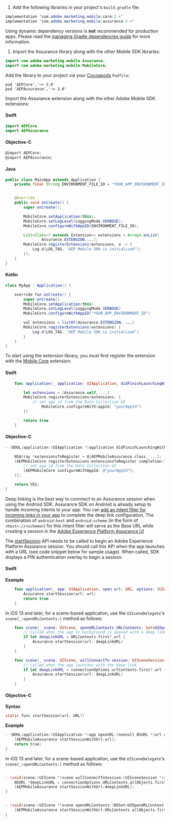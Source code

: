 <Variant platform="android" task="import-library" repeat="5"/>

1. Add the following libraries in your project's `build.gradle` file:

```java
implementation 'com.adobe.marketing.mobile:core:2.+'
implementation 'com.adobe.marketing.mobile:assurance:2.+'
```

<InlineNestedAlert variant="warning" header="false" iconPosition="left">

Using dynamic dependency versions is **not** recommended for production apps. Please read the [managing Gradle dependencies guide](../../manage-gradle-dependencies.md) for more information. 

</InlineNestedAlert>

1. Import the Assurance library along with the other Mobile SDK libraries:

```java
import com.adobe.marketing.mobile.Assurance;
import com.adobe.marketing.mobile.MobileCore;
```

<Variant platform="ios" task="import-library" repeat="7"/>

Add the library to your project via your [Cocoapods](https://cocoapods.org/pods/AEPAssurance) `Podfile`:

```pod
pod 'AEPCore','~> 3.0'
pod 'AEPAssurance','~> 3.0'
```

Import the Assurance extension along with the other Adobe Mobile SDK extensions:

#### Swift

```swift
import AEPCore
import AEPAssurance
```

#### Objective-C

```objectivec
@import AEPCore;
@import AEPAssurance;
```

<!--- <Variant platform="react-native" task="import-library" repeat="13"/>

1. Install the AEP Assurance package.

```bash
npm install @adobe/react-native-aepassurance
```

2. Link the module.

**React Native 0.60+**

[CLI autolink feature](https://github.com/react-native-community/cli/blob/master/docs/autolinking.md) links the module while building the app.

**React Native &lt;= 0.59**

```bash
react-native link @adobe/react-native-aepassurance
```

**Note** For `iOS` using `cocoapods`, run:

```bash
cd ios/ && pod install
```

3. Import the extension.

```jsx
import {AEPAssurance} from '@adobe/react-native-aepassurance';
```

4. Get the extension version.

```jsx
AEPAssurance.extensionVersion().then(version => console.log("AdobeExperienceSDK: AEPAssurance version: " + version));
```

<Variant platform="flutter" task="import-library" repeat="7"/>

#### JavaScript

1. Install the AEP Assurance package.

Installation instructions can be found in the [Flutter documentation](https://pub.dev/packages/flutter_assurance/install).

2. Import the extension.

```dart
import 'package:flutter_assurance/flutter_assurance.dart';
```

3. Get the extension version.

```dart
String version = await FlutterAEPAssurance.extensionVersion;
``` --->

<Variant platform="android" task="register-assurance" repeat="4"/>

#### Java

```java
public class MainApp extends Application {
    private final String ENVIRONMENT_FILE_ID = "YOUR_APP_ENVIRONMENT_ID";


    @Override
    public void onCreate() {
        super.onCreate();

        MobileCore.setApplication(this);
        MobileCore.setLogLevel(LoggingMode.VERBOSE);
        MobileCore.configureWithAppID(ENVIRONMENT_FILE_ID);

        List<Class<? extends Extension>> extensions = Arrays.asList(
                Assurance.EXTENSION,...);
        MobileCore.registerExtensions(extensions, o -> {
            Log.d(LOG_TAG, "AEP Mobile SDK is initialized");
        });
    }
}
```

#### Kotlin

```java
class MyApp : Application() {

    override fun onCreate() {
        super.onCreate()
        MobileCore.setApplication(this)
        MobileCore.setLogLevel(LoggingMode.VERBOSE)
        MobileCore.configureWithAppID("YOUR_APP_ENVIRONMENT_ID")

        val extensions = listOf(Assurance.EXTENSION, ...)
        MobileCore.registerExtensions(extensions) {
            Log.d(LOG_TAG, "AEP Mobile SDK is initialized")
        }
    }
}
```

<Variant platform="ios" task="register-assurance" repeat="5"/>

To start using the extension library, you must first register the extension with the [Mobile Core](../mobile-core/index.md) extension.

#### Swift

```swift
    func application(_ application: UIApplication, didFinishLaunchingWithOptions launchOptions: [UIApplication.LaunchOptionsKey: Any]?) -> Bool {

        let extensions = [Assurance.self, ...]
        MobileCore.registerExtensions(extensions, {
            // set app id from the Data Collection UI    
                MobileCore.configureWith(appId: "yourAppId")  
        })

        return true
    }
```

#### Objective-C

```objectivec
- (BOOL)application:(UIApplication *)application didFinishLaunchingWithOptions:(NSDictionary *)launchOptions {

    NSArray *extensionsToRegister = @[AEPMobileAssurance.class, ...];
    [AEPMobileCore registerExtensions:extensionsToRegister completion:^{
        // set app id from the Data Collection UI
        [AEPMobileCore configureWithAppId: @"yourAppId"];
    }];

    return YES;
}
```

<!--- <Variant platform="react-native" task="register-assurance" repeat="2"/>

#### JavaScript

When using React Native, register AEP Assurance with Mobile Core in native code as shown on the Android and iOS tabs.

<Variant platform="flutter" task="register-assurance" repeat="2"/>

#### Dart

When using Flutter, register AEP Assurance with Mobile Core in native code as shown on the Android and iOS tabs. --->


<Variant platform="android" task="implement-assurance" repeat="1"/>

Deep linking is the best way to connnect to an Assurance session when using the Android SDK. Assurance SDK on Android is already setup to handle incoming intents to your app. You can [add an intent filter for incoming links in your app](https://developer.android.com/training/app-links/deep-linking) to complete the deep link configuration. The combination of `android:host` and `android:scheme` (in the form of `<host>://<scheme>`) for this intent filter will serve as the Base URL while creating a session in the [Adobe Experience Platform Assurance UI](https://experience.adobe.com/assurance)

<Variant platform="ios" task="implement-assurance" repeat="13"/>

The [startSession](./api-reference.md#startsession) API needs to be called to begin an Adobe Experience Platform Assurance session. You should call this API when the app launches with a URL (see code snippet below for sample usage). When called, SDK displays a PIN authentication overlay to begin a session. 

#### Swift

**Example**

```swift
    func application(_ app: UIApplication, open url: URL, options: [UIApplication.OpenURLOptionsKey: Any] = [:]) -> Bool {
        Assurance.startSession(url: url)
        return true
    }
```

In iOS 13 and later, for a scene-based application, use the `UISceneDelegate`'s `scene(_:openURLContexts:)` method as follows:

```swift
    func scene(_ scene: UIScene, openURLContexts URLContexts: Set<UIOpenURLContext>) {
        // Called when the app in background is opened with a deep link.
        if let deepLinkURL = URLContexts.first?.url {
            Assurance.startSession(url: deepLinkURL)
        }
    }

    func scene(_ scene: UIScene, willConnectTo session: UISceneSession, options connectionOptions: UIScene.ConnectionOptions) {
        // Called when the app launches with the deep link
        if let deepLinkURL = connectionOptions.urlContexts.first?.url {
            Assurance.startSession(url: deepLinkURL)
        }
    }
```

#### Objective-C

**Syntax**

```objectivec
static func startSession(url: URL?)
```

**Example**

```objectivec
- (BOOL)application:(UIApplication *)app openURL:(nonnull NSURL *)url options:(nonnull NSDictionary<UIApplicationOpenURLOptionsKey,id> *)options {
    [AEPMobileAssurance startSessionWithUrl:url];
    return true;
}
```

In iOS 13 and later, for a scene-based application, use the `UISceneDelegate`'s `scene(_:openURLContexts:)` method as follows:

```objectivec

- (void)scene:(UIScene *)scene willConnectToSession:(UISceneSession *)session options:(UISceneConnectionOptions *)connectionOptions {    
    NSURL *deepLinkURL = connectionOptions.URLContexts.allObjects.firstObject.URL;
    [AEPMobileAssurance startSessionWithUrl:deepLinkURL];
}


- (void)scene:(UIScene *)scene openURLContexts:(NSSet<UIOpenURLContext *> *)URLContexts {
    [AEPMobileAssurance startSessionWithUrl:URLContexts.allObjects.firstObject.URL];
}
```